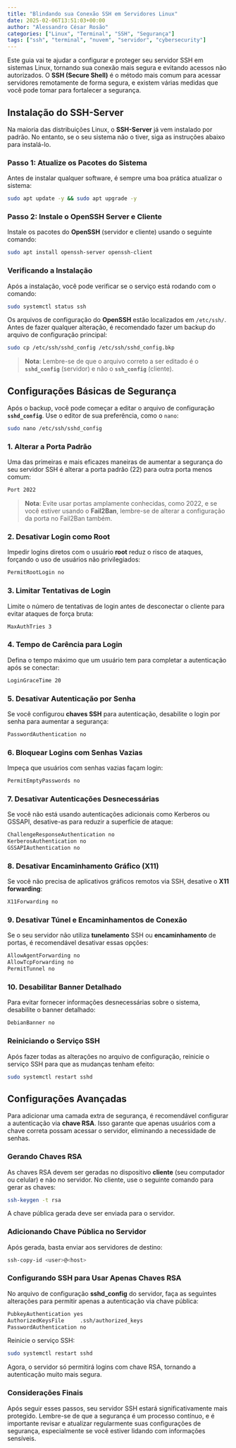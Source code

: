 ```yaml
---
title: "Blindando sua Conexão SSH em Servidores Linux"
date: 2025-02-06T13:51:03+00:00
author: "Alessandro César Rosão"
categories: ["Linux", "Terminal", "SSH", "Segurança"]
tags: ["ssh", "terminal", "nuvem", "servidor", "cybersecurity"]
---
```


Este guia vai te ajudar a configurar e proteger seu servidor SSH em sistemas Linux, tornando sua conexão mais segura e evitando acessos não autorizados. O **SSH (Secure Shell)** é o método mais comum para acessar servidores remotamente de forma segura, e existem várias medidas que você pode tomar para fortalecer a segurança.

## Instalação do SSH-Server

Na maioria das distribuições Linux, o **SSH-Server** já vem instalado por padrão. No entanto, se o seu sistema não o tiver, siga as instruções abaixo para instalá-lo.

### Passo 1: Atualize os Pacotes do Sistema

Antes de instalar qualquer software, é sempre uma boa prática atualizar o sistema:

```bash
sudo apt update -y && sudo apt upgrade -y
```

### Passo 2: Instale o OpenSSH Server e Cliente

Instale os pacotes do **OpenSSH** (servidor e cliente) usando o seguinte comando:

```bash
sudo apt install openssh-server openssh-client
```

### Verificando a Instalação

Após a instalação, você pode verificar se o serviço está rodando com o comando:

```bash
sudo systemctl status ssh
```

Os arquivos de configuração do **OpenSSH** estão localizados em `/etc/ssh/`. Antes de fazer qualquer alteração, é recomendado fazer um backup do arquivo de configuração principal:

```bash
sudo cp /etc/ssh/sshd_config /etc/ssh/sshd_config.bkp
```

> **Nota**: Lembre-se de que o arquivo correto a ser editado é o **`sshd_config`** (servidor) e não o **`ssh_config`** (cliente).

## Configurações Básicas de Segurança

Após o backup, você pode começar a editar o arquivo de configuração **`sshd_config`**. Use o editor de sua preferência, como o `nano`:

```bash
sudo nano /etc/ssh/sshd_config
```

### 1. Alterar a Porta Padrão

Uma das primeiras e mais eficazes maneiras de aumentar a segurança do seu servidor SSH é alterar a porta padrão (22) para outra porta menos comum:

```bash
Port 2022
```

> **Nota**: Evite usar portas amplamente conhecidas, como 2022, e se você estiver usando o **Fail2Ban**, lembre-se de alterar a configuração da porta no Fail2Ban também.

### 2. Desativar Login como Root

Impedir logins diretos com o usuário **root** reduz o risco de ataques, forçando o uso de usuários não privilegiados:

```bash
PermitRootLogin no
```

### 3. Limitar Tentativas de Login

Limite o número de tentativas de login antes de desconectar o cliente para evitar ataques de força bruta:

```bash
MaxAuthTries 3
```

### 4. Tempo de Carência para Login

Defina o tempo máximo que um usuário tem para completar a autenticação após se conectar:

```bash
LoginGraceTime 20
```

### 5. Desativar Autenticação por Senha

Se você configurou **chaves SSH** para autenticação, desabilite o login por senha para aumentar a segurança:

```bash
PasswordAuthentication no
```

### 6. Bloquear Logins com Senhas Vazias

Impeça que usuários com senhas vazias façam login:

```bash
PermitEmptyPasswords no
```

### 7. Desativar Autenticações Desnecessárias

Se você não está usando autenticações adicionais como Kerberos ou GSSAPI, desative-as para reduzir a superfície de ataque:

```bash
ChallengeResponseAuthentication no
KerberosAuthentication no
GSSAPIAuthentication no
```

### 8. Desativar Encaminhamento Gráfico (X11)

Se você não precisa de aplicativos gráficos remotos via SSH, desative o **X11 forwarding**:

```bash
X11Forwarding no
```

### 9. Desativar Túnel e Encaminhamentos de Conexão

Se o seu servidor não utiliza **tunelamento** SSH ou **encaminhamento** de portas, é recomendável desativar essas opções:

```bash
AllowAgentForwarding no
AllowTcpForwarding no
PermitTunnel no
```

### 10. Desabilitar Banner Detalhado

Para evitar fornecer informações desnecessárias sobre o sistema, desabilite o banner detalhado:

```bash
DebianBanner no
```

### Reiniciando o Serviço SSH

Após fazer todas as alterações no arquivo de configuração, reinicie o serviço SSH para que as mudanças tenham efeito:

```bash
sudo systemctl restart sshd
```

## Configurações Avançadas

Para adicionar uma camada extra de segurança, é recomendável configurar a autenticação via **chave RSA**. Isso garante que apenas usuários com a chave correta possam acessar o servidor, eliminando a necessidade de senhas.

### Gerando Chaves RSA

As chaves RSA devem ser geradas no dispositivo **cliente** (seu computador ou celular) e não no servidor. No cliente, use o seguinte comando para gerar as chaves:

```bash
ssh-keygen -t rsa
```

A chave pública gerada deve ser enviada para o servidor.

### Adicionando Chave Pública no Servidor

Após gerada, basta enviar aos servidores de destino:

```bash
ssh-copy-id <user>@<host>
```

### Configurando SSH para Usar Apenas Chaves RSA

No arquivo de configuração **sshd_config** do servidor, faça as seguintes alterações para permitir apenas a autenticação via chave pública:

```bash
PubkeyAuthentication yes
AuthorizedKeysFile     .ssh/authorized_keys
PasswordAuthentication no
```

Reinicie o serviço SSH:

```bash
sudo systemctl restart sshd
```

Agora, o servidor só permitirá logins com chave RSA, tornando a autenticação muito mais segura.

### Considerações Finais

Após seguir esses passos, seu servidor SSH estará significativamente mais protegido. Lembre-se de que a segurança é um processo contínuo, e é importante revisar e atualizar regularmente suas configurações de segurança, especialmente se você estiver lidando com informações sensíveis.

